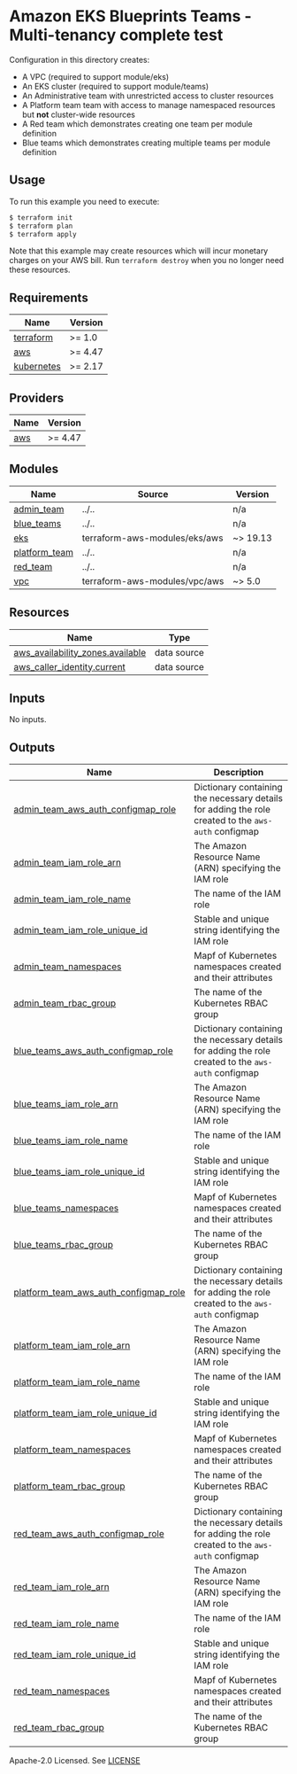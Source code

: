 # Amazon EKS Blueprints Teams - Multi-tenancy complete test

Configuration in this directory creates:

- A VPC (required to support module/eks)
- An EKS cluster (required to support module/teams)
- An Administrative team with unrestricted access to cluster resources
- A Platform team team with access to manage namespaced resources but **not** cluster-wide resources
- A Red team which demonstrates creating one team per module definition
- Blue teams which demonstrates creating multiple teams per module definition

## Usage

To run this example you need to execute:

```bash
$ terraform init
$ terraform plan
$ terraform apply
```

Note that this example may create resources which will incur monetary charges on your AWS bill. Run `terraform destroy` when you no longer need these resources.

<!-- BEGINNING OF PRE-COMMIT-TERRAFORM DOCS HOOK -->
## Requirements

| Name | Version |
|------|---------|
| <a name="requirement_terraform"></a> [terraform](#requirement\_terraform) | >= 1.0 |
| <a name="requirement_aws"></a> [aws](#requirement\_aws) | >= 4.47 |
| <a name="requirement_kubernetes"></a> [kubernetes](#requirement\_kubernetes) | >= 2.17 |

## Providers

| Name | Version |
|------|---------|
| <a name="provider_aws"></a> [aws](#provider\_aws) | >= 4.47 |

## Modules

| Name | Source | Version |
|------|--------|---------|
| <a name="module_admin_team"></a> [admin\_team](#module\_admin\_team) | ../.. | n/a |
| <a name="module_blue_teams"></a> [blue\_teams](#module\_blue\_teams) | ../.. | n/a |
| <a name="module_eks"></a> [eks](#module\_eks) | terraform-aws-modules/eks/aws | ~> 19.13 |
| <a name="module_platform_team"></a> [platform\_team](#module\_platform\_team) | ../.. | n/a |
| <a name="module_red_team"></a> [red\_team](#module\_red\_team) | ../.. | n/a |
| <a name="module_vpc"></a> [vpc](#module\_vpc) | terraform-aws-modules/vpc/aws | ~> 5.0 |

## Resources

| Name | Type |
|------|------|
| [aws_availability_zones.available](https://registry.terraform.io/providers/hashicorp/aws/latest/docs/data-sources/availability_zones) | data source |
| [aws_caller_identity.current](https://registry.terraform.io/providers/hashicorp/aws/latest/docs/data-sources/caller_identity) | data source |

## Inputs

No inputs.

## Outputs

| Name | Description |
|------|-------------|
| <a name="output_admin_team_aws_auth_configmap_role"></a> [admin\_team\_aws\_auth\_configmap\_role](#output\_admin\_team\_aws\_auth\_configmap\_role) | Dictionary containing the necessary details for adding the role created to the `aws-auth` configmap |
| <a name="output_admin_team_iam_role_arn"></a> [admin\_team\_iam\_role\_arn](#output\_admin\_team\_iam\_role\_arn) | The Amazon Resource Name (ARN) specifying the IAM role |
| <a name="output_admin_team_iam_role_name"></a> [admin\_team\_iam\_role\_name](#output\_admin\_team\_iam\_role\_name) | The name of the IAM role |
| <a name="output_admin_team_iam_role_unique_id"></a> [admin\_team\_iam\_role\_unique\_id](#output\_admin\_team\_iam\_role\_unique\_id) | Stable and unique string identifying the IAM role |
| <a name="output_admin_team_namespaces"></a> [admin\_team\_namespaces](#output\_admin\_team\_namespaces) | Mapf of Kubernetes namespaces created and their attributes |
| <a name="output_admin_team_rbac_group"></a> [admin\_team\_rbac\_group](#output\_admin\_team\_rbac\_group) | The name of the Kubernetes RBAC group |
| <a name="output_blue_teams_aws_auth_configmap_role"></a> [blue\_teams\_aws\_auth\_configmap\_role](#output\_blue\_teams\_aws\_auth\_configmap\_role) | Dictionary containing the necessary details for adding the role created to the `aws-auth` configmap |
| <a name="output_blue_teams_iam_role_arn"></a> [blue\_teams\_iam\_role\_arn](#output\_blue\_teams\_iam\_role\_arn) | The Amazon Resource Name (ARN) specifying the IAM role |
| <a name="output_blue_teams_iam_role_name"></a> [blue\_teams\_iam\_role\_name](#output\_blue\_teams\_iam\_role\_name) | The name of the IAM role |
| <a name="output_blue_teams_iam_role_unique_id"></a> [blue\_teams\_iam\_role\_unique\_id](#output\_blue\_teams\_iam\_role\_unique\_id) | Stable and unique string identifying the IAM role |
| <a name="output_blue_teams_namespaces"></a> [blue\_teams\_namespaces](#output\_blue\_teams\_namespaces) | Mapf of Kubernetes namespaces created and their attributes |
| <a name="output_blue_teams_rbac_group"></a> [blue\_teams\_rbac\_group](#output\_blue\_teams\_rbac\_group) | The name of the Kubernetes RBAC group |
| <a name="output_platform_team_aws_auth_configmap_role"></a> [platform\_team\_aws\_auth\_configmap\_role](#output\_platform\_team\_aws\_auth\_configmap\_role) | Dictionary containing the necessary details for adding the role created to the `aws-auth` configmap |
| <a name="output_platform_team_iam_role_arn"></a> [platform\_team\_iam\_role\_arn](#output\_platform\_team\_iam\_role\_arn) | The Amazon Resource Name (ARN) specifying the IAM role |
| <a name="output_platform_team_iam_role_name"></a> [platform\_team\_iam\_role\_name](#output\_platform\_team\_iam\_role\_name) | The name of the IAM role |
| <a name="output_platform_team_iam_role_unique_id"></a> [platform\_team\_iam\_role\_unique\_id](#output\_platform\_team\_iam\_role\_unique\_id) | Stable and unique string identifying the IAM role |
| <a name="output_platform_team_namespaces"></a> [platform\_team\_namespaces](#output\_platform\_team\_namespaces) | Mapf of Kubernetes namespaces created and their attributes |
| <a name="output_platform_team_rbac_group"></a> [platform\_team\_rbac\_group](#output\_platform\_team\_rbac\_group) | The name of the Kubernetes RBAC group |
| <a name="output_red_team_aws_auth_configmap_role"></a> [red\_team\_aws\_auth\_configmap\_role](#output\_red\_team\_aws\_auth\_configmap\_role) | Dictionary containing the necessary details for adding the role created to the `aws-auth` configmap |
| <a name="output_red_team_iam_role_arn"></a> [red\_team\_iam\_role\_arn](#output\_red\_team\_iam\_role\_arn) | The Amazon Resource Name (ARN) specifying the IAM role |
| <a name="output_red_team_iam_role_name"></a> [red\_team\_iam\_role\_name](#output\_red\_team\_iam\_role\_name) | The name of the IAM role |
| <a name="output_red_team_iam_role_unique_id"></a> [red\_team\_iam\_role\_unique\_id](#output\_red\_team\_iam\_role\_unique\_id) | Stable and unique string identifying the IAM role |
| <a name="output_red_team_namespaces"></a> [red\_team\_namespaces](#output\_red\_team\_namespaces) | Mapf of Kubernetes namespaces created and their attributes |
| <a name="output_red_team_rbac_group"></a> [red\_team\_rbac\_group](#output\_red\_team\_rbac\_group) | The name of the Kubernetes RBAC group |
<!-- END OF PRE-COMMIT-TERRAFORM DOCS HOOK -->

Apache-2.0 Licensed. See [LICENSE](https://github.com/aws-ia/terraform-aws-eks-blueprints-teams/blob/main/LICENSE)
